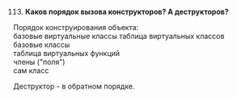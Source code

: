 113. **Каков порядок вызова конструкторов? А деструкторов?**

Порядок конструирования объекта:  
базовые виртуальные классы
таблица виртуальных классов  
базовые классы  
таблица виртуальных функций  
члены ("поля")  
сам класс  

Деструктор - в обратном порядке.

